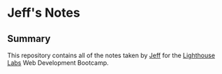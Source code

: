 # Jeff's Notes
## Summary
This repository contains all of the notes taken by [Jeff](https://github.com/Jdob11) for the [Lighthouse Labs](https://www.lighthouselabs.ca/) Web Development Bootcamp.
